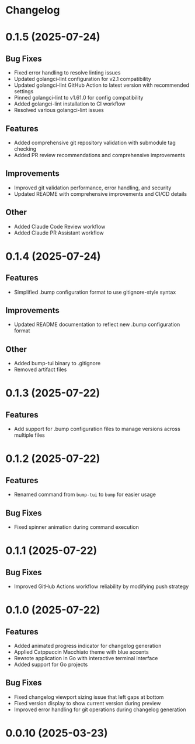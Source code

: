 # Changelog

# 0.1.5 (2025-07-24)

## Bug Fixes
- Fixed error handling to resolve linting issues
- Updated golangci-lint configuration for v2.1 compatibility  
- Updated golangci-lint GitHub Action to latest version with recommended settings
- Pinned golangci-lint to v1.61.0 for config compatibility
- Added golangci-lint installation to CI workflow
- Resolved various golangci-lint issues

## Features
- Added comprehensive git repository validation with submodule tag checking
- Added PR review recommendations and comprehensive improvements

## Improvements
- Improved git validation performance, error handling, and security
- Updated README with comprehensive improvements and CI/CD details

## Other
- Added Claude Code Review workflow
- Added Claude PR Assistant workflow


# 0.1.4 (2025-07-24)

## Features
- Simplified .bump configuration format to use gitignore-style syntax

## Improvements
- Updated README documentation to reflect new .bump configuration format

## Other
- Added bump-tui binary to .gitignore
- Removed artifact files


# 0.1.3 (2025-07-22)

## Features
- Add support for .bump configuration files to manage versions across multiple files


# 0.1.2 (2025-07-22)

## Features
- Renamed command from `bump-tui` to `bump` for easier usage

## Bug Fixes
- Fixed spinner animation during command execution


# 0.1.1 (2025-07-22)

## Bug Fixes
- Improved GitHub Actions workflow reliability by modifying push strategy


# 0.1.0 (2025-07-22)

## Features
- Added animated progress indicator for changelog generation
- Applied Catppuccin Macchiato theme with blue accents
- Rewrote application in Go with interactive terminal interface
- Added support for Go projects

## Bug Fixes
- Fixed changelog viewport sizing issue that left gaps at bottom
- Fixed version display to show current version during preview
- Improved error handling for git operations during changelog generation


# 0.0.10 (2025-03-23)


